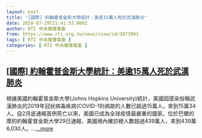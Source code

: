 ```yaml
---
layout: post
title: "[國際] 約翰霍普金斯大學統計：美逾15萬人死於武漢肺炎"
date: 2020-07-29T21:41:53.000Z
author: RTI 中央廣播電臺
from: https://www.rti.org.tw/news/view/id/2073991
tags: [ RTI 中央廣播電臺 ]
categories: [ RTI 中央廣播電臺 ]
---
```

<!--1596058913000-->
[[國際] 約翰霍普金斯大學統計：美逾15萬人死於武漢肺炎](https://www.rti.org.tw/news/view/id/2073991)
------

<div>
根據美國約翰霍普金斯大學(Johns Hopkins University)統計，美國因感染俗稱武漢肺炎的2019年冠狀病毒疾病(COVID-19)病故的人數已超過15萬人，來到15萬34人。自2月底通報首例死亡以來，美國已成為全球疫情最嚴重的國家。位於巴爾的摩的約翰霍普金斯大學29日通報，美國境內確診總人數超過439萬人，來到439萬6,030人。...<a target="_blank" href="https://www.rti.org.tw/news/view/id/2073991">...more</a>
</div>
